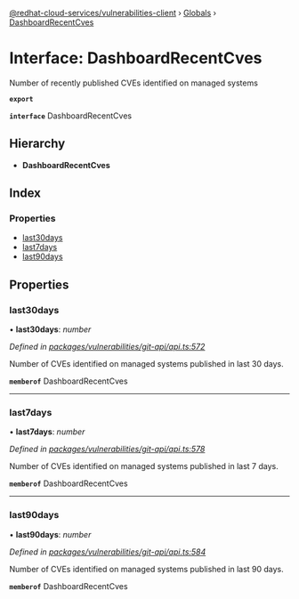 [@redhat-cloud-services/vulnerabilities-client](../README.md) › [Globals](../globals.md) › [DashboardRecentCves](dashboardrecentcves.md)

# Interface: DashboardRecentCves

Number of recently published CVEs identified on managed systems

**`export`** 

**`interface`** DashboardRecentCves

## Hierarchy

* **DashboardRecentCves**

## Index

### Properties

* [last30days](dashboardrecentcves.md#last30days)
* [last7days](dashboardrecentcves.md#last7days)
* [last90days](dashboardrecentcves.md#last90days)

## Properties

###  last30days

• **last30days**: *number*

*Defined in [packages/vulnerabilities/git-api/api.ts:572](https://github.com/RedHatInsights/javascript-clients/blob/master/packages/vulnerabilities/git-api/api.ts#L572)*

Number of CVEs identified on managed systems published in last 30 days.

**`memberof`** DashboardRecentCves

___

###  last7days

• **last7days**: *number*

*Defined in [packages/vulnerabilities/git-api/api.ts:578](https://github.com/RedHatInsights/javascript-clients/blob/master/packages/vulnerabilities/git-api/api.ts#L578)*

Number of CVEs identified on managed systems published in last 7 days.

**`memberof`** DashboardRecentCves

___

###  last90days

• **last90days**: *number*

*Defined in [packages/vulnerabilities/git-api/api.ts:584](https://github.com/RedHatInsights/javascript-clients/blob/master/packages/vulnerabilities/git-api/api.ts#L584)*

Number of CVEs identified on managed systems published in last 90 days.

**`memberof`** DashboardRecentCves
